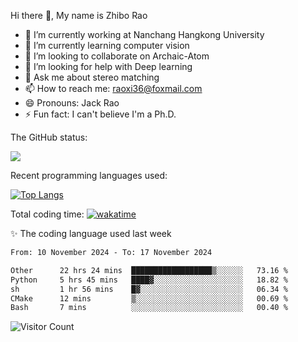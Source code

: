 Hi there 👋, My name is Zhibo Rao
- 🔭 I’m currently working at Nanchang Hangkong University
- 🌱 I’m currently learning computer vision
- 👯 I’m looking to collaborate on Archaic-Atom
- 🤔 I’m looking for help with Deep learning
- 💬 Ask me about stereo matching
- 📫 How to reach me: raoxi36@foxmail.com
- 😄 Pronouns: Jack Rao
- ⚡ Fun fact: I can't believe I'm a Ph.D.

The GitHub status:

![](https://github-readme-stats.vercel.app/api?username=ZhiboRao)

Recent programming languages used:

[![Top Langs](https://github-readme-stats.vercel.app/api/top-langs/?username=ZhiboRao&layout=compact)](https://github.com/anuraghazra/github-readme-stats)

Total coding time: [![wakatime](https://wakatime.com/badge/user/51ec5ec7-4742-4243-9eea-732ade32c0b7.svg)](https://wakatime.com/@51ec5ec7-4742-4243-9eea-732ade32c0b7)

✨ The coding language used last week 
<!--START_SECTION:waka-->

```txt
From: 10 November 2024 - To: 17 November 2024

Other      22 hrs 24 mins  ██████████████████▒░░░░░░   73.16 %
Python     5 hrs 45 mins   ████▓░░░░░░░░░░░░░░░░░░░░   18.82 %
sh         1 hr 56 mins    █▓░░░░░░░░░░░░░░░░░░░░░░░   06.34 %
CMake      12 mins         ▒░░░░░░░░░░░░░░░░░░░░░░░░   00.69 %
Bash       7 mins          ░░░░░░░░░░░░░░░░░░░░░░░░░   00.40 %
```

<!--END_SECTION:waka-->

![Visitor Count](https://profile-counter.glitch.me/Raohaocheng/count.svg)
